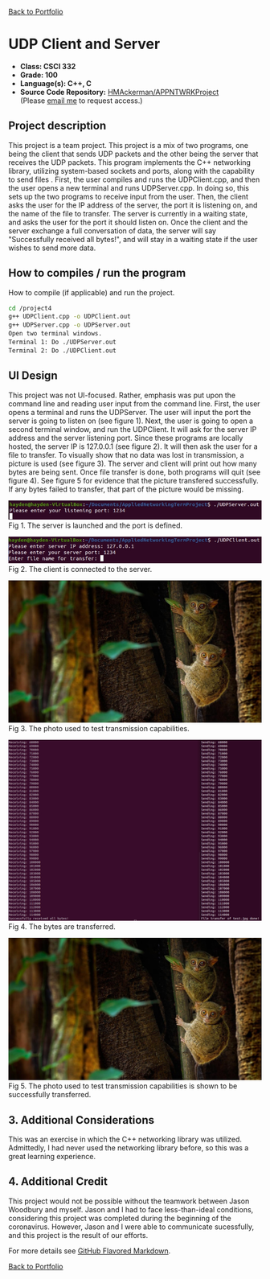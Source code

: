 [Back to Portfolio](./)

UDP Client and Server
===============

-   **Class: CSCI 332** 
-   **Grade: 100**
-   **Language(s): C++, C**
-   **Source Code Repository:** [HMAckerman/APPNTWRKProject](https://github.com/HMAckerman/APPNTWRKProject)  
    (Please [email me](mailto:HMAckerman@csustudent.net?subject=GitHub%20Access) to request access.)

## Project description

This project is a team project. This project is a mix of two programs, one being the client that sends UDP packets and the other being the server that receives the UDP packets. This program implements the C++ networking library, utilizing system-based sockets and ports, along with the capability to send files . First, the user compiles and runs the UDPClient.cpp, and then the user opens a new terminal and runs UDPServer.cpp. In doing so, this sets up the two programs to receive input from the user. Then, the client asks the user for the IP address of the server, the port it is listening on, and the name of the file to transfer. The server is currently in a waiting state, and asks the user for the port it should listen on. Once the client and the server exchange a full conversation of data, the server will say "Successfully received all bytes!", and will stay in a waiting state if the user wishes to send more data. 

## How to compiles / run the program

How to compile (if applicable) and run the project.

```bash
cd /project4
g++ UDPClient.cpp -o UDPClient.out
g++ UDPServer.cpp -o UDPServer.out
Open two terminal windows.
Terminal 1: Do ./UDPServer.out
Terminal 2: Do ./UDPClient.out
```

## UI Design

This project was not UI-focused. Rather, emphasis was put upon the command line and reading user input from the command line. First, the user opens a terminal and runs the UDPServer. The user will input the port the server is going to listen on (see figure 1). Next, the user is going to open a second terminal window, and run the UDPClient. It will ask for the server IP address and the server listening port. Since these programs are locally hosted, the server IP is 127.0.0.1 (see figure 2). It will then ask the user for a file to transfer. To visually show that no data was lost in transmission, a picture is used (see figure 3). The server and client will print out how many bytes are being sent. Once file transfer is done, both programs will quit (see figure 4). See figure 5 for evidence that the picture transfered successfully. If any bytes failed to transfer, that part of the picture would be missing. 

![UDP Server](images/udpfig1.jpg)<br>
Fig 1. The server is launched and the port is defined.

![UDP Client](images/udpfig2.jpg)<br>
Fig 2. The client is connected to the server.

![An example photo](images/udpfig3.jpg)<br>
Fig 3. The photo used to test transmission capabilities.

![File Transfer](images/udpfig4.jpg)<br>
Fig 4. The bytes are transferred.

![Successful Transfer](images/udpfig5.jpg)<br>
Fig 5. The photo used to test transmission capabilities is shown to be successfully transferred.

## 3. Additional Considerations

This was an exercise in which the C++ networking library was utilized. Admittedly, I had never used the networking library before, so this was a great learning experience.

## 4. Additional Credit

This project would not be possible without the teamwork between Jason Woodbury and myself. Jason and I had to face less-than-ideal conditions, considering this project was completed during the beginning of the coronavirus. However, Jason and I were able to communicate sucessfully, and this project is the result of our efforts.  

For more details see [GitHub Flavored Markdown](https://guides.github.com/features/mastering-markdown/).

[Back to Portfolio](./)
